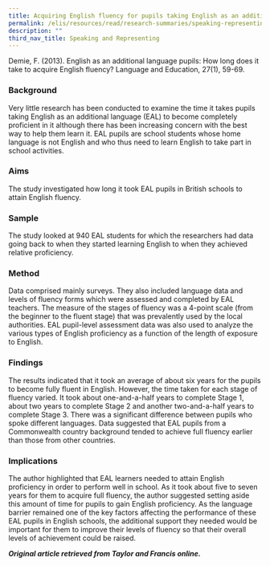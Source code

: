 ```yaml
---
title: Acquiring English fluency for pupils taking English as an additional language
permalink: /elis/resources/read/research-summaries/speaking-representing/acquiring-english-fluency-for-pupils/
description: ""
third_nav_title: Speaking and Representing
---
```

Demie, F. (2013). English as an additional language pupils: How long does it take to acquire English fluency? Language and Education, 27(1), 59-69.

### Background

Very little research has been conducted to examine the time it takes pupils taking English as an additional language (EAL) to become completely proficient in it although there has been increasing concern with the best way to help them learn it. EAL pupils are school students whose home language is not English and who thus need to learn English to take part in school activities.

### Aims

The study investigated how long it took EAL pupils in British schools to attain English fluency.

### Sample

The study looked at 940 EAL students for which the researchers had data going back to when they started learning English to when they achieved relative proficiency.

### Method

Data comprised mainly surveys. They also included language data and levels of fluency forms which were assessed and completed by EAL teachers. The measure of the stages of fluency was a 4-point scale (from the beginner to the fluent stage) that was prevalently used by the local authorities. EAL pupil-level assessment data was also used to analyze the various types of English proficiency as a function of the length of exposure to English.

### Findings

The results indicated that it took an average of about six years for the pupils to become fully fluent in English. However, the time taken for each stage of fluency varied. It took about one-and-a-half years to complete Stage 1, about two years to complete Stage 2 and another two-and-a-half years to complete Stage 3. There was a significant difference between pupils who spoke different languages. Data suggested that EAL pupils from a Commonwealth country background tended to achieve full fluency earlier than those from other countries.

### Implications

The author highlighted that EAL learners needed to attain English proficiency in order to perform well in school. As it took about five to seven years for them to acquire full fluency, the author suggested setting aside this amount of time for pupils to gain English proficiency. As the language barrier remained one of the key factors affecting the performance of these EAL pupils in English schools, the additional support they needed would be important for them to improve their levels of fluency so that their overall levels of achievement could be raised.


_**Original article retrieved from Taylor and Francis online.**_  
